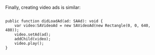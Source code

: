 Finally, creating video ads is similar:

```

public function didLoadAd(ad: SAAd): void {
    var video:SAVideoAd = new SAVideoAd(new Rectangle(0, 0, 640, 480));
    video.setAd(ad);
    addChild(video);
    video.play();
}

```
